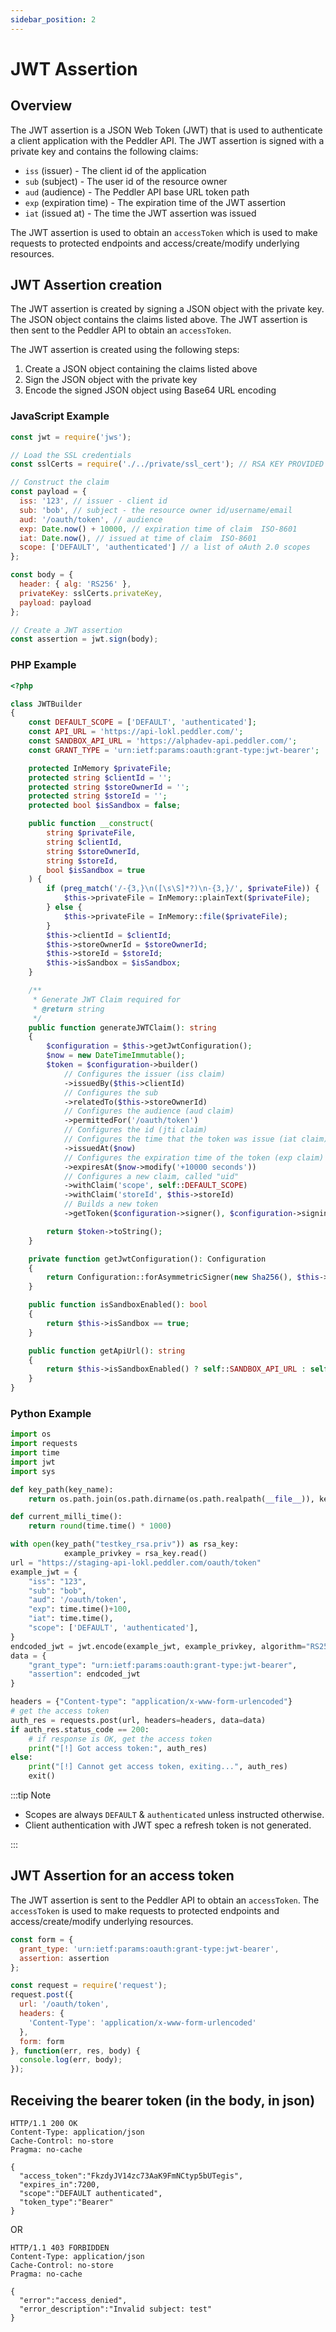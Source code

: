 ```yaml
---
sidebar_position: 2
---
```


# JWT Assertion

## Overview

The JWT assertion is a JSON Web Token (JWT) that is used to authenticate a client application with the Peddler API. The JWT assertion is signed with a private key and contains the following claims:

- `iss` (issuer) - The client id of the application
- `sub` (subject) - The user id of the resource owner
- `aud` (audience) - The Peddler API base URL token path
- `exp` (expiration time) - The expiration time of the JWT assertion
- `iat` (issued at) - The time the JWT assertion was issued

The JWT assertion is used to obtain an `accessToken` which is used to make requests to protected endpoints and access/create/modify underlying resources.

## JWT Assertion creation

The JWT assertion is created by signing a JSON object with the private key. The JSON object contains the claims listed above. The JWT assertion is then sent to the Peddler API to obtain an `accessToken`.

The JWT assertion is created using the following steps:

1. Create a JSON object containing the claims listed above
2. Sign the JSON object with the private key
3. Encode the signed JSON object using Base64 URL encoding

### JavaScript Example

```js
const jwt = require('jws');

// Load the SSL credentials
const sslCerts = require('./../private/ssl_cert'); // RSA KEY PROVIDED

// Construct the claim
const payload = {
  iss: '123', // issuer - client id
  sub: 'bob', // subject - the resource owner id/username/email
  aud: '/oauth/token', // audience
  exp: Date.now() + 10000, // expiration time of claim  ISO-8601 
  iat: Date.now(), // issued at time of claim  ISO-8601 
  scope: ['DEFAULT', 'authenticated'] // a list of oAuth 2.0 scopes
};

const body = {
  header: { alg: 'RS256' },
  privateKey: sslCerts.privateKey,
  payload: payload
};

// Create a JWT assertion
const assertion = jwt.sign(body);
```

### PHP Example

```php
<?php

class JWTBuilder
{
    const DEFAULT_SCOPE = ['DEFAULT', 'authenticated'];
    const API_URL = 'https://api-lokl.peddler.com/';
    const SANDBOX_API_URL = 'https://alphadev-api.peddler.com/';
    const GRANT_TYPE = 'urn:ietf:params:oauth:grant-type:jwt-bearer';

    protected InMemory $privateFile;
    protected string $clientId = '';
    protected string $storeOwnerId = '';
    protected string $storeId = '';
    protected bool $isSandbox = false;

    public function __construct(
        string $privateFile,
        string $clientId,
        string $storeOwnerId,
        string $storeId,
        bool $isSandbox = true
    ) {
        if (preg_match('/-{3,}\n([\s\S]*?)\n-{3,}/', $privateFile)) {
            $this->privateFile = InMemory::plainText($privateFile);
        } else {
            $this->privateFile = InMemory::file($privateFile);
        }
        $this->clientId = $clientId;
        $this->storeOwnerId = $storeOwnerId;
        $this->storeId = $storeId;
        $this->isSandbox = $isSandbox;
    }

    /**
     * Generate JWT Claim required for
     * @return string
     */
    public function generateJWTClaim(): string
    {
        $configuration = $this->getJwtConfiguration();
        $now = new DateTimeImmutable();
        $token = $configuration->builder()
            // Configures the issuer (iss claim)
            ->issuedBy($this->clientId)
            // Configures the sub
            ->relatedTo($this->storeOwnerId)
            // Configures the audience (aud claim)
            ->permittedFor('/oauth/token')
            // Configures the id (jti claim)
            // Configures the time that the token was issue (iat claim)
            ->issuedAt($now)
            // Configures the expiration time of the token (exp claim)
            ->expiresAt($now->modify('+10000 seconds'))
            // Configures a new claim, called "uid"
            ->withClaim('scope', self::DEFAULT_SCOPE)
            ->withClaim('storeId', $this->storeId)
            // Builds a new token
            ->getToken($configuration->signer(), $configuration->signingKey());

        return $token->toString();
    }

    private function getJwtConfiguration(): Configuration
    {
        return Configuration::forAsymmetricSigner(new Sha256(), $this->privateFile, $this->privateFile);
    }

    public function isSandboxEnabled(): bool
    {
        return $this->isSandbox == true;
    }

    public function getApiUrl(): string
    {
        return $this->isSandboxEnabled() ? self::SANDBOX_API_URL : self::API_URL;
    }
}
```

### Python Example

```python
import os
import requests
import time
import jwt
import sys

def key_path(key_name):
    return os.path.join(os.path.dirname(os.path.realpath(__file__)), key_name)

def current_milli_time():
    return round(time.time() * 1000)

with open(key_path("testkey_rsa.priv")) as rsa_key:
            example_privkey = rsa_key.read()
url = "https://staging-api-lokl.peddler.com/oauth/token"
example_jwt = {
    "iss": "123",
    "sub": "bob",
    "aud": '/oauth/token',
    "exp": time.time()+100,
    "iat": time.time(),
    "scope": ['DEFAULT', 'authenticated'],
}
endcoded_jwt = jwt.encode(example_jwt, example_privkey, algorithm="RS256")
data = {
    "grant_type": "urn:ietf:params:oauth:grant-type:jwt-bearer",
    "assertion": endcoded_jwt
}

headers = {"Content-type": "application/x-www-form-urlencoded"}
# get the access token
auth_res = requests.post(url, headers=headers, data=data)
if auth_res.status_code == 200:
    # if response is OK, get the access token
    print("[!] Got access token:", auth_res)
else:
    print("[!] Cannot get access token, exiting...", auth_res)
    exit()
```

:::tip Note

- Scopes are always `DEFAULT` & `authenticated` unless instructed otherwise.
- Client authentication with JWT spec a refresh token is not generated.

:::

## JWT Assertion for an access token

The JWT assertion is sent to the Peddler API to obtain an `accessToken`. The `accessToken` is used to make requests to protected endpoints and access/create/modify underlying resources.

```js
const form = {
  grant_type: 'urn:ietf:params:oauth:grant-type:jwt-bearer',
  assertion: assertion
};

const request = require('request');
request.post({
  url: '/oauth/token',
  headers: {
    'Content-Type': 'application/x-www-form-urlencoded'
  },
  form: form
}, function(err, res, body) {
  console.log(err, body);
});
```

## Receiving the bearer token (in the body, in json)

```
HTTP/1.1 200 OK
Content-Type: application/json
Cache-Control: no-store
Pragma: no-cache

{
  "access_token":"FkzdyJV14zc73AaK9FmNCtyp5bUTegis",
  "expires_in":7200,
  "scope":"DEFAULT authenticated",
  "token_type":"Bearer"
}
```

OR

```
HTTP/1.1 403 FORBIDDEN
Content-Type: application/json
Cache-Control: no-store
Pragma: no-cache

{
  "error":"access_denied",
  "error_description":"Invalid subject: test" 
}

```

